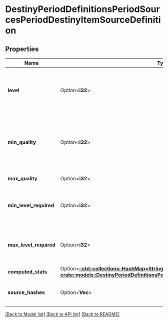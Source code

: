 # DestinyPeriodDefinitionsPeriodSourcesPeriodDestinyItemSourceDefinition

## Properties

Name | Type | Description | Notes
------------ | ------------- | ------------- | -------------
**level** | Option<**i32**> | The level at which the item spawns. Essentially the Primary Key for this source data: there will be multiple of these source entries per item that has source data, grouped by the level at which the item spawns. | [optional]
**min_quality** | Option<**i32**> | The minimum Quality at which the item spawns for this level. Examine DestinyInventoryItemDefinition for more information about what Quality means. Just don't ask Phaedrus about it, he'll never stop talking and you'll have to write a book about it. | [optional]
**max_quality** | Option<**i32**> | The maximum quality at which the item spawns for this level. | [optional]
**min_level_required** | Option<**i32**> | The minimum Character Level required for equipping the item when the item spawns at the item level defined on this DestinyItemSourceDefinition, as far as we saw in our processing. | [optional]
**max_level_required** | Option<**i32**> | The maximum Character Level required for equipping the item when the item spawns at the item level defined on this DestinyItemSourceDefinition, as far as we saw in our processing. | [optional]
**computed_stats** | Option<[**::std::collections::HashMap<String, crate::models::DestinyPeriodDefinitionsPeriodDestinyInventoryItemStatDefinition>**](Destiny.Definitions.DestinyInventoryItemStatDefinition.md)> | The stats computed for this level/quality range. | [optional]
**source_hashes** | Option<**Vec<i32>**> | The DestinyRewardSourceDefinitions found that can spawn the item at this level. | [optional]

[[Back to Model list]](../README.md#documentation-for-models) [[Back to API list]](../README.md#documentation-for-api-endpoints) [[Back to README]](../README.md)


